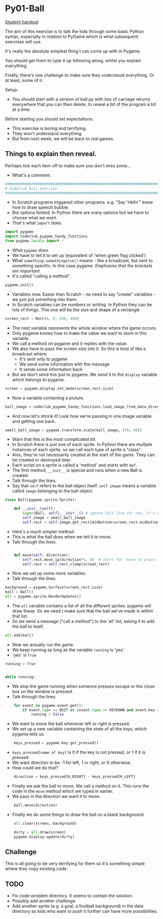 Py01-Ball
=========

[Student handout](py01-ball.md)

The aim of this exercise is to talk the kids through some basic Python syntax,
especially in relation to PyGame which is what subsequent exercises will use.

It's really the absolute simplest thing I can come up with in Pygame.

You should get them to type it up following along, whilst you explain
everything.

Finally, there's one challenge to make sure they understood everything.
Or at least, some of it.

Setup:

* You should start with a version of ball.py with lots of carriage returns
  everywhere that you can then delete, to reveal a bit of the program
  a bit at a time.

Before starting you should set expectations:

* This exercise is boring and terrifying.
* They won't understand everything.
* But from next week, we will be back to real games.

Things to explain then reveal.
------------------------------

Perhaps tick each item off to make sure you don't miss some...

* What's a comment.

```python
#######################################################################################
# CodeClub Ball exercise
#######################################################################################
```

* In Scratch programs triggered other programs. e.g. "Say 'Hello'" knew how to draw
  speech bubble.
* But options limited. In Python there are many options but we have to choose what we want.
* That's what `import` does.

```python
import pygame
import codeclub_pygame_handy_functions
from pygame.locals import *
```

* What `pygame` does.
* We have to tell it to set up (equivalent of 'when green flag clicked')
* What `something.somethingelse()` means - like a broadcast, but sent to something specific. In this
  case pygame. _Emphasise that the brackets are important._
* It's called "calling a method".

```python
pygame.init()
```

* Variables now. Easier than Scratch - no need to say "create" variables - we just put something into them.
* In Scratch variables can be numbers or writing. In Python they can be lots
  of things. This one will be the size and shape of a rectangle

```python
screen_rect = Rect(0, 0, 640, 480)
```

* The next variable represents the whole window where the game occurs.
* Only pygame knows how to make the value we want to store in this variable.
* We call a method on pygame and it replies with the value.
* We also have to pass the screen size into it. So this is kind of like
  a broadcast where:
  * It's sent only to pygame
  * We send some information with the message
  * It sends some information back
* But we don't send this just to pygame. We send it to the `display` variable which belongs to
  pygame.

```python
screen = pygame.display.set_mode(screen_rect.size)
```

* Now a variable containing a picture.

```python
ball_image = codeclub_pygame_handy_functions.load_image_from_data_directory('ball.png')
```

* And now let's shrink it! Look how we're passing in one image variable
  and getting one back.

```python
small_ball_image = pygame.transform.scale(ball_image, (50, 50))
```

* Warn that this is the most complicated bit.
* In Scratch there is just one of each sprite. In Python there are multiple
  instances of each sprite, so we call each type of sprite a "class".
* Also, they're not necessarily created at the start of the game. They
  can be created or destroyed later.
* Each script on a sprite is called a 'method' and starts with `def`.
* The first method, `__init__` is special and runs when a new Ball is created.
* Talk through the lines.
* Say that `self` refers to the ball object itself. `self.image` means a variable
  called `image` belonging to the ball object.

```python
class Ball(pygame.sprite.Sprite):

    def __init__(self):
        super(Ball, self).__init__() # ignore this line for now, it's complicated
        self.image = small_ball_image
        self.rect = self.image.get_rect(midbottom=screen_rect.midbottom)
```

* Here's a much simpler method.
* This is what the ball does when we tell it to move.
* Talk through the lines.

```python

    def move(self, direction):
        self.rect.move_ip(direction*5, 0)  # short for 'move in place'
        self.rect = self.rect.clamp(screen_rect)
```

* Now we set up some more variables.
* Talk through the lines.

```python
background = pygame.Surface(screen_rect.size)
ball = Ball()
all = pygame.sprite.RenderUpdates()
```

* The `all` variable contains a list of all the different sprites.
  pygame will draw these. So we need t make sure that the ball we've
  made is within that list.
* So we send a message ("call a method") to the 'all' list,
  asking it to add the ball to itself.

```python
all.add(ball)
```

* Now we actually run the game.
* We keep running as long as the variable `running` is 'yes'.
* 'yes' is `True`

```python
running = True


while running:
```

* We stop the game running when someone presses escape or the close
  box on the window is pressed.
* Talk through the lines.

```python
    for event in pygame.event.get():
        if event.type == QUIT or (event.type == KEYDOWN and event.key == K_ESCAPE):
            running = False
```

* We want to move the ball whenever left or right is pressed.
* We set up a new variable containing the state of all the keys, which pygame tells us.

```python
    keys_pressed = pygame.key.get_pressed()
```

* `keys_pressed[name of key]` is 0 if the key is not pressed, or 1 if it is pressed
* We want direction to be -1 for left, 1 or right, or 0 otherwise.
* How could we do that?

```python
    direction = keys_pressed[K_RIGHT] - keys_pressed[K_LEFT]
```

* Finally we ask the ball to move. We call a method on it. This runs the code in the
  `move` method which we typed in earlier.
* We pass in the direction we want it to move.

```python
    ball.move(direction)
```

* Finally we do some things to draw the ball on a blank background.

```python
    all.clear(screen, background)

    dirty = all.draw(screen)
    pygame.display.update(dirty)
```

Challenge
---------

This is all going to be very terrifying for them so it's something simple where
they copy existing code.

TODO
----

* Fix code-problem directory. It seems to contain the solution.
* Possibly add another challenge.
* Add another sprite (e.g. a goal, a football background) in the data directory so kids who want to push it further can have more possibilities.
